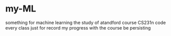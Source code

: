 # my-ML
something for machine learning
the study of atandford course CS231n
code every class
just for record my progress with the course
be persisting
